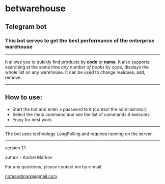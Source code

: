 # betwarehouse

## Telegram bot

### This bot serves to get the best performance of the enterprise warehouse

---

It allows you to quickly find products by **code** or **name**. It also supports searching at the same time _any number of books_ by code, displays the whole list on any warehouse. It can be used to change residues, add, remove.

---

## How to use:

- Start the bot and enter a password to it (contact the administrator)
- Select the /help command and see the list of commands it executes
- Enjoy for best work

---

The bot uses technology LongPolling and requires running on the server.

---

version 1.1

author - Andrei Markov

For any questions, please contact me by e-mail:

noteandmark@gmail.com
